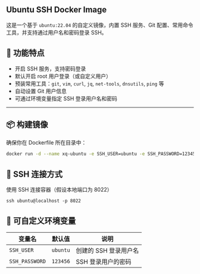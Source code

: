 ## Ubuntu SSH Docker Image

这是一个基于 `ubuntu:22.04` 的自定义镜像，内置 SSH 服务、Git 配置、常用命令工具，并支持通过用户名和密码登录 SSH。

## 🔧 功能特点

- 开启 SSH 服务，支持密码登录
- 默认开启 root 用户登录（或自定义用户）
- 预装常用工具：`git`, `vim`, `curl`, `jq`, `net-tools`, `dnsutils`, `ping` 等
- 自动设置 Git 用户信息
- 可通过环境变量指定 SSH 登录用户名和密码

---

## 📦 构建镜像

确保你在 Dockerfile 所在目录中：

```bash
docker run -d --name xq-ubuntu -e SSH_USER=ubuntu -e SSH_PASSWORD=123456 -p 8022:22 ghcr.io/xq404/ubuntu:latest
```

## 🔐 SSH 连接方式

使用 SSH 连接容器（假设本地端口为 8022）

~~~
ssh ubuntu@localhost -p 8022
~~~

## 📝 可自定义环境变量

| 变量名         | 默认值   | 说明                  |
| -------------- | -------- | --------------------- |
| `SSH_USER`     | `ubuntu` | 创建的 SSH 登录用户名 |
| `SSH_PASSWORD` | `123456` | SSH 登录用户的密码    |

